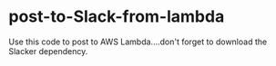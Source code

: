 # post-to-Slack-from-lambda
Use this code to post to AWS Lambda....don't forget to download the Slacker dependency.  
